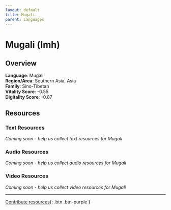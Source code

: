```yaml
---
layout: default
title: Mugali
parent: Languages
---
```


# Mugali (lmh)

## Overview

**Language**: Mugali  
**Region/Area**: Southern Asia, Asia  
**Family**: Sino-Tibetan  
**Vitality Score**: -0.55  
**Digitality Score**: -0.87  

## Resources

### Text Resources
*Coming soon - help us collect text resources for Mugali*

### Audio Resources
*Coming soon - help us collect audio resources for Mugali*

### Video Resources
*Coming soon - help us collect video resources for Mugali*

---

[Contribute resources](https://fairtrain.github.io/){: .btn .btn-purple }
